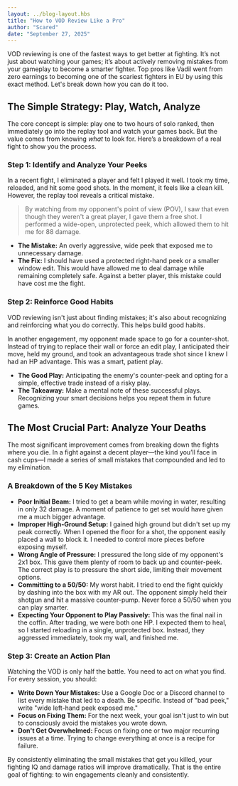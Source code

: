 ```yaml
---
layout: ../blog-layout.hbs
title: "How to VOD Review Like a Pro"
author: "Scared"
date: "September 27, 2025"
---
```


VOD reviewing is one of the fastest ways to get better at fighting. It’s not just about watching your games; it’s about actively removing mistakes from your gameplay to become a smarter fighter. Top pros like Vadil went from zero earnings to becoming one of the scariest fighters in EU by using this exact method. Let's break down how you can do it too.

## The Simple Strategy: Play, Watch, Analyze

The core concept is simple: play one to two hours of solo ranked, then immediately go into the replay tool and watch your games back. But the value comes from knowing *what* to look for. Here’s a breakdown of a real fight to show you the process.

### Step 1: Identify and Analyze Your Peeks

In a recent fight, I eliminated a player and felt I played it well. I took my time, reloaded, and hit some good shots. In the moment, it feels like a clean kill. However, the replay tool reveals a critical mistake.

> By watching from my opponent's point of view (POV), I saw that even though they weren't a great player, I gave them a free shot. I performed a wide-open, unprotected peek, which allowed them to hit me for 88 damage.

* **The Mistake:** An overly aggressive, wide peek that exposed me to unnecessary damage.
* **The Fix:** I should have used a protected right-hand peek or a smaller window edit. This would have allowed me to deal damage while remaining completely safe. Against a better player, this mistake could have cost me the fight.

### Step 2: Reinforce Good Habits

VOD reviewing isn't just about finding mistakes; it's also about recognizing and reinforcing what you do correctly. This helps build good habits.

In another engagement, my opponent made space to go for a counter-shot. Instead of trying to replace their wall or force an edit play, I anticipated their move, held my ground, and took an advantageous trade shot since I knew I had an HP advantage. This was a smart, patient play.

* **The Good Play:** Anticipating the enemy's counter-peek and opting for a simple, effective trade instead of a risky play.
* **The Takeaway:** Make a mental note of these successful plays. Recognizing your smart decisions helps you repeat them in future games.

## The Most Crucial Part: Analyze Your Deaths

The most significant improvement comes from breaking down the fights where you die. In a fight against a decent player—the kind you’ll face in cash cups—I made a series of small mistakes that compounded and led to my elimination.

### A Breakdown of the 5 Key Mistakes

* **Poor Initial Beam:** I tried to get a beam while moving in water, resulting in only 32 damage. A moment of patience to get set would have given me a much bigger advantage.
* **Improper High-Ground Setup:** I gained high ground but didn't set up my peak correctly. When I opened the floor for a shot, the opponent easily placed a wall to block it. I needed to control more pieces before exposing myself.
* **Wrong Angle of Pressure:** I pressured the long side of my opponent's 2x1 box. This gave them plenty of room to back up and counter-peek. The correct play is to pressure the short side, limiting their movement options.
* **Committing to a 50/50:** My worst habit. I tried to end the fight quickly by dashing into the box with my AR out. The opponent simply held their shotgun and hit a massive counter-pump. Never force a 50/50 when you can play smarter.
* **Expecting Your Opponent to Play Passively:** This was the final nail in the coffin. After trading, we were both one HP. I expected them to heal, so I started reloading in a single, unprotected box. Instead, they aggressed immediately, took my wall, and finished me.

### Step 3: Create an Action Plan

Watching the VOD is only half the battle. You need to act on what you find. For every session, you should:

* **Write Down Your Mistakes:** Use a Google Doc or a Discord channel to list every mistake that led to a death. Be specific. Instead of "bad peek," write "wide left-hand peek exposed me."
* **Focus on Fixing Them:** For the next week, your goal isn't just to win but to consciously avoid the mistakes you wrote down.
* **Don't Get Overwhelmed:** Focus on fixing one or two major recurring issues at a time. Trying to change everything at once is a recipe for failure.

By consistently eliminating the small mistakes that get you killed, your fighting IQ and damage ratios will improve dramatically. That is the entire goal of fighting: to win engagements cleanly and consistently.
